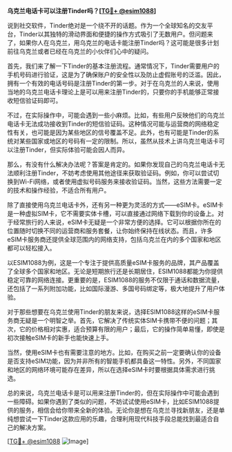 **乌克兰电话卡可以注册Tinder吗？[[TG💪+ @esim1088](https://t.me/s/esim1088)]**

说到社交软件，Tinder绝对是一个绕不开的话题。作为一个全球知名的交友平台，Tinder以其独特的滑动界面和便捷的操作方式吸引了无数用户。但问题来了，如果你人在乌克兰，用乌克兰的电话卡能注册Tinder吗？这可能是很多计划前往乌克兰或者已经在乌克兰的小伙伴们心中的疑问。

首先，我们来了解一下Tinder的基本注册流程。通常情况下，Tinder需要用户的手机号码进行验证，这是为了确保账户的安全性以及防止虚假账号的泛滥。因此，拥有一个有效的电话号码是注册Tinder的第一步。对于在乌克兰的人来说，使用当地的乌克兰电话卡理论上是可以用来注册Tinder的，只要你的手机能够正常接收短信验证码即可。

不过，在实际操作中，可能会遇到一些小麻烦。比如，有些用户反映他们的乌克兰电话卡无法成功接收到Tinder的短信验证码。这种情况可能与运营商的网络稳定性有关，也可能是因为某些地区的信号覆盖不足。此外，也有可能是Tinder的系统对某些国家或地区的号码有一定的限制。所以，虽然从技术上讲乌克兰电话卡可以注册Tinder，但实际体验可能会因人而异。

那么，有没有什么解决办法呢？答案是肯定的。如果你发现自己的乌克兰电话卡无法顺利注册Tinder，不妨考虑使用其他途径来获取验证码。例如，你可以尝试切换到Wi-Fi网络，或者使用虚拟号码服务来接收验证码。当然，这些方法需要一定的技术和操作经验，不适合所有用户。

除了直接使用乌克兰电话卡外，还有另一种更为灵活的方式——eSIM卡。eSIM卡是一种虚拟SIM卡，它不需要实体卡槽，可以直接通过网络下载到你的设备上。对于经常旅行的人来说，eSIM卡无疑是一个非常方便的选择。它可以根据你所在的位置随时切换不同的运营商和服务套餐，让你始终保持在线状态。而且，许多eSIM卡服务商还提供全球范围内的网络支持，包括乌克兰在内的多个国家和地区都可以轻松接入。

以ESIM1088为例，这是一个专注于提供高质量eSIM卡服务的品牌，其产品覆盖了全球多个国家和地区。无论是短期旅行还是长期居住，ESIM1088都能为你提供稳定可靠的网络连接。更重要的是，ESIM1088的服务不仅限于通话和数据流量，还包括了一系列附加功能，比如国际漫游、多国号码绑定等，极大地提升了用户体验。

对于那些想要在乌克兰使用Tinder的朋友来说，选择ESIM1088这样的eSIM卡服务商无疑是一个明智之举。首先，它解决了传统实体SIM卡携带不便的问题；其次，它的价格相对实惠，适合预算有限的用户；最后，它的操作简单易懂，即使是初次接触eSIM卡的新手也能快速上手。

当然，使用eSIM卡也有需要注意的地方。比如，在购买之前一定要确认你的设备是否支持eSIM功能，因为并非所有的智能手机都具备这一特性。另外，不同国家和地区的网络环境可能存在差异，所以在选择eSIM卡时要根据具体需求进行挑选。

总的来说，乌克兰电话卡是可以用来注册Tinder的，但在实际操作中可能会遇到一些障碍。如果你遇到了类似的问题，不妨试试使用eSIM卡，比如ESIM1088提供的服务，相信会给你带来全新的体验。无论你是想在乌克兰寻找新朋友，还是单纯想尝试一下Tinder这款应用的乐趣，合理利用现代科技手段总能找到最适合自己的解决方案。

[[TG💪+ @esim1088](https://t.me/s/esim1088) ![Image](https://i.postimg.cc/4NQfJmqS/Snipaste-2025-05-13-00-14-12.png)]